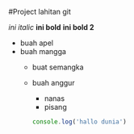 #Project lahitan git

_ini italic_
**ini bold**
__ini bold 2__

- buah apel
- buah mangga
    - buat semangka
    - buah anggur
        - nanas
        - pisang

        ```javascript
        console.log('hallo dunia')
        ```